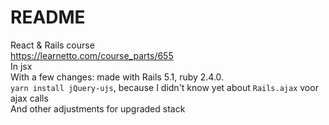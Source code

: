 # README

React & Rails course  
https://learnetto.com/course_parts/655  
In jsx  
With a few changes: made with Rails 5.1, ruby 2.4.0.   
`yarn install jQuery-ujs`, because I didn't know yet about `Rails.ajax` voor ajax calls  
And other adjustments for upgraded stack  
